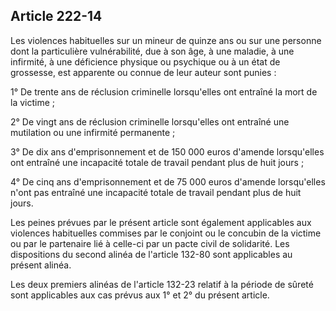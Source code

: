 Article 222-14
----
Les violences habituelles sur un mineur de quinze ans ou sur une personne dont
la particulière vulnérabilité, due à son âge, à une maladie, à une infirmité, à
une déficience physique ou psychique ou à un état de grossesse, est apparente ou
connue de leur auteur sont punies :

1° De trente ans de réclusion criminelle lorsqu'elles ont entraîné la mort de la
victime ;

2° De vingt ans de réclusion criminelle lorsqu'elles ont entraîné une mutilation
ou une infirmité permanente ;

3° De dix ans d'emprisonnement et de 150 000 euros d'amende lorsqu'elles ont
entraîné une incapacité totale de travail pendant plus de huit jours ;

4° De cinq ans d'emprisonnement et de 75 000 euros d'amende lorsqu'elles n'ont
pas entraîné une incapacité totale de travail pendant plus de huit jours.

Les peines prévues par le présent article sont également applicables aux
violences habituelles commises par le conjoint ou le concubin de la victime ou
par le partenaire lié à celle-ci par un pacte civil de solidarité. Les
dispositions du second alinéa de l'article 132-80 sont applicables au présent
alinéa.

Les deux premiers alinéas de l'article 132-23 relatif à la période de sûreté
sont applicables aux cas prévus aux 1° et 2° du présent article.
